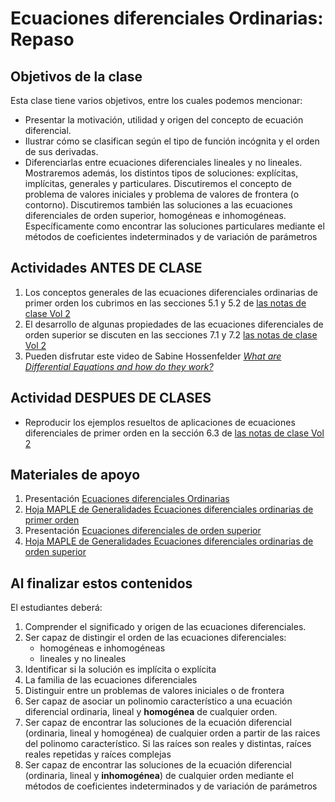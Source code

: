 # Ecuaciones diferenciales Ordinarias: Repaso

## Objetivos de la clase
Esta clase tiene varios objetivos, entre los cuales podemos mencionar:
  + Presentar la motivación, utilidad y origen del concepto de ecuación diferencial.  
  + Ilustrar cómo se clasifican según el tipo de función incógnita y el orden de sus derivadas.
  + Diferenciarlas entre ecuaciones diferenciales lineales y no lineales.
  Mostraremos además, los distintos tipos de soluciones: explícitas, implícitas, generales y particulares. Discutiremos el concepto de problema de valores iniciales y problema de valores de frontera (o contorno). Discutiremos también las soluciones a las ecuaciones diferenciales de orden superior, homogéneas e inhomogéneas. Específicamente como encontrar las soluciones particulares mediante el métodos de coeficientes indeterminados y de variación de parámetros

## Actividades ANTES DE CLASE
   1. Los conceptos generales de las ecuaciones diferenciales ordinarias de primer orden los cubrimos en las secciones 5.1 y 5.2 de [las notas de clase Vol 2](https://github.com/nunezluis/MisCursos/blob/main/MisMateriales/LibrosCapitulos/VolumenDOS.pdf)
   2. El desarrollo de algunas propiedades de las ecuaciones diferenciales de orden superior se discuten en las secciones 7.1 y 7.2 [las notas de clase Vol 2](https://github.com/nunezluis/MisCursos/blob/main/MisMateriales/LibrosCapitulos/VolumenDOS.pdf)
   3. Pueden disfrutar este video de Sabine Hossenfelder [*What are Differential Equations and how do they work?*](https://www.youtube.com/watch?v=Em339AlejIs&t=325s)


## Actividad DESPUES DE CLASES
 + Reproducir los ejemplos resueltos de aplicaciones de ecuaciones diferenciales de primer orden en la sección 6.3 de [las notas de clase Vol 2](https://github.com/nunezluis/MisCursos/blob/main/MisMateriales/LibrosCapitulos/VolumenDOS.pdf)

## Materiales de apoyo
   1. Presentación  [Ecuaciones diferenciales Ordinarias](https://github.com/nunezluis/MisCursos/blob/main/MisMateriales/Presentaciones/M2_3_1EcDifOrd.pdf)
   2. [Hoja MAPLE de Generalidades Ecuaciones diferenciales ordinarias de primer orden](https://htmlpreview.github.io/?https://github.com/nunezluis/MisCursos/blob/main/MisMateriales/ProgramasScripts/EcDifOrdinarias/EcDifOrdGeneral/EcDifOrdinarias2.html)
   3. Presentación [Ecuaciones diferenciales de orden superior](https://github.com/nunezluis/MisCursos/blob/main/MisMateriales/Presentaciones/M2_3_2EcDifOrdN.pdf)
   4. [Hoja MAPLE de Generalidades Ecuaciones diferenciales ordinarias de orden superior](https://htmlpreview.github.io/?https://github.com/nunezluis/MisCursos/blob/main/MisMateriales/ProgramasScripts/EcDifOrdinarias/EcDifOrdN/EcDifOrdN.html)


## Al finalizar estos contenidos
   El estudiantes deberá:
   1. Comprender el significado y origen de las ecuaciones diferenciales.
   2. Ser capaz de distingir el orden de las ecuaciones diferenciales:
        + homogéneas e inhomogéneas
        + lineales y no lineales
   3. Identificar si la solución es implícita o explícita
   4. La familia de las ecuaciones diferenciales
   5. Distinguir entre un problemas de valores iniciales o de frontera
   6. Ser capaz de asociar un polinomio característico a una ecuación diferencial ordinaria, lineal y **homogénea** de cualquier orden.
   7. Ser capaz de encontrar las soluciones de la ecuación diferencial (ordinaria, lineal y homogénea) de cualquier orden a partir de las raices del polinomo característico. Si las raíces son reales y distintas, raíces reales repetidas y raíces complejas
   8. Ser capaz de encontrar las soluciones de la ecuación diferencial (ordinaria, lineal y **inhomogénea**) de cualquier orden mediante el métodos de coeficientes indeterminados y de variación de parámetros
